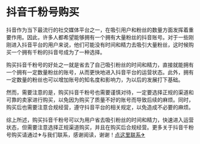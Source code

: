 # 抖音千粉号购买

抖音作为当下最流行的社交媒体平台之一，在吸引用户和粉丝的数量方面发挥着重要作用。因此，许多人都希望能够拥有一个拥有大量粉丝的抖音账号。对于一些刚刚进入抖音平台的用户来说，他们可能没有时间和精力去吸引大量粉丝，这时候购买一个拥有千粉的抖音号成为了一种选择。

购买抖音千粉号的好处之一就是省去了自己吸引粉丝的时间和精力，直接就能拥有一个拥有一定数量粉丝的账号，从而更快地进入抖音平台的运营状态。此外，拥有一定数量的粉丝也可以增加账号的知名度和影响力，为以后的发展打下基础。

然而，需要注意的是，购买抖音千粉号也需要谨慎对待，一定要选择正规的渠道和可靠的卖家进行购买，以免因为购买了质量不好的账号而导致后续的麻烦。同时，购买后也需要注意合规经营，遵守抖音平台的相关规定，以免造成不必要的麻烦。

综上所述，购买抖音千粉号可以为用户省去吸引粉丝的时间和精力，快速进入运营状态，但需要注意选择正规渠道购买，并且在购买后合规经营。更多关于抖音千粉号购买请通过✈与我们联系，感谢阅读，谢谢！[点这里联系✈](https://tg.k02.cc)